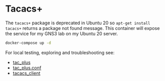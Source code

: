 # Tacacs+

The `tacacs+` package is deprecated in Ubuntu 20 so `apt-get install tacacs+` returns a package not found message. This container will expose the service for my GNS3 lab on my Ubuntu 20 server.

```sh
docker-compose up -d
```

For local testing, exploring and troubleshooting see:

* [tac_plus](https://manpages.debian.org/stretch/tacacs+/tac_plus.8)
* [tac_plus.conf](http://manpages.ubuntu.com/manpages/bionic/man5/tac_plus.conf.5.html)
* [tacacs_client](https://github.com/ansible/tacacs_plus)
